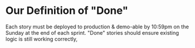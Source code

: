# Our Definition of "Done"

Each story must be deployed to production & demo-able by 10:59pm on the Sunday at the end of each sprint.
"Done" stories should ensure existing logic is still working correctly,
